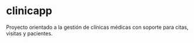 # clinicapp
Proyecto orientado a la gestión de clínicas médicas con soporte para citas, visitas y pacientes.
